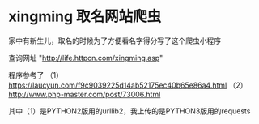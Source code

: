 # xingming 取名网站爬虫
家中有新生儿，取名的时候为了方便看名字得分写了这个爬虫小程序

查询网址
"http://life.httpcn.com/xingming.asp"

程序参考了
（1）https://laucyun.com/f9c9039225d14ab52175ec40b65e86a4.html
（2）http://www.php-master.com/post/73006.html

其中（1）是PYTHON2版用的urllib2，我上传的是PYTHON3版用的requests

